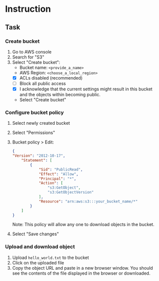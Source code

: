 # Instruction 

## Task 


### Create bucket 

1. Go to AWS console 
2. Search for "S3" 
3. Select "Create bucket": 
    - Bucket name: `<provide_a_name>`
    - AWS Region: `<choose_a_local_region>`
    - [x] ACLs disabled (recommended) 
    - [ ] Block all public access 
    - [x] I acknowledge that the current settings might result in this bucket and the objects within becoming public.
    - Select "Create bucket"

### Configure bucket policy 

1. Select newly created bucket 
2. Select "Permissions"
3. Bucket policy > Edit: 

    ```json
    {
	"Version": "2012-10-17",
        "Statement": [
            {
                "Sid": "PublicRead",
                "Effect": "Allow",
                "Principal": "*",
                "Action": [
                    "s3:GetObject",
                    "s3:GetObjectVersion"
                ],
                "Resource": "arn:aws:s3:::your_bucket_name/*"
            }
        ]
    }
    ```    
    Note: This policy will allow any one to download objects in the bucket. 

4. Select "Save changes" 


### Upload and download object 

1. Upload `hello_world.txt` to the bucket 
2. Click on the uploaded file 
3. Copy the object URL and paste in a new browser window. You should see the contents of the file displayed in the browser or downloaded. 

